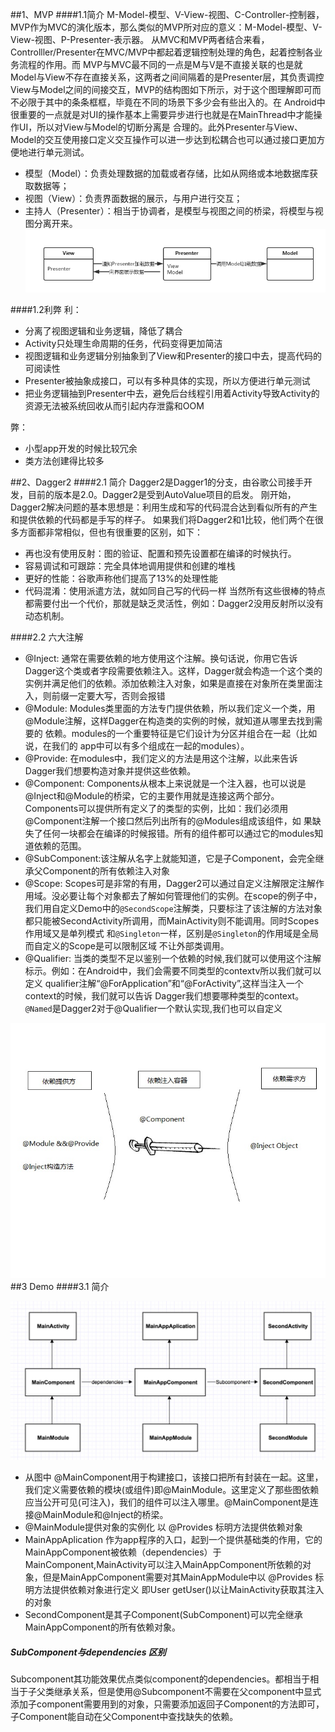 ##1、MVP 
####1.1简介
M-Model-模型、V-View-视图、C-Controller-控制器，MVP作为MVC的演化版本，那么类似的MVP所对应的意义：M-Model-模型、V-View-视图、P-Presenter-表示器。 从MVC和MVP两者结合来看，Controlller/Presenter在MVC/MVP中都起着逻辑控制处理的角色，起着控制各业务流程的作用。而 MVP与MVC最不同的一点是M与V是不直接关联的也是就Model与View不存在直接关系，这两者之间间隔着的是Presenter层，其负责调控 View与Model之间的间接交互，MVP的结构图如下所示，对于这个图理解即可而不必限于其中的条条框框，毕竟在不同的场景下多少会有些出入的。在 Android中很重要的一点就是对UI的操作基本上需要异步进行也就是在MainThread中才能操作UI，所以对View与Model的切断分离是 合理的。此外Presenter与View、Model的交互使用接口定义交互操作可以进一步达到松耦合也可以通过接口更加方便地进行单元测试。

* 模型（Model）：负责处理数据的加载或者存储，比如从网络或本地数据库获取数据等；
* 视图（View）：负责界面数据的展示，与用户进行交互；
* 主持人（Presenter）：相当于协调者，是模型与视图之间的桥梁，将模型与视图分离开来。
![mahua](3.png)

####1.2利弊
利：

* 分离了视图逻辑和业务逻辑，降低了耦合
* Activity只处理生命周期的任务，代码变得更加简洁
* 视图逻辑和业务逻辑分别抽象到了View和Presenter的接口中去，提高代码的可阅读性
* Presenter被抽象成接口，可以有多种具体的实现，所以方便进行单元测试
* 把业务逻辑抽到Presenter中去，避免后台线程引用着Activity导致Activity的资源无法被系统回收从而引起内存泄露和OOM

弊：

* 小型app开发的时候比较冗余
* 类方法创建得比较多

##2、Dagger2
####2.1 简介
Dagger2是Dagger1的分支，由谷歌公司接手开发，目前的版本是2.0。Dagger2是受到AutoValue项目的启发。 刚开始，Dagger2解决问题的基本思想是：利用生成和写的代码混合达到看似所有的产生和提供依赖的代码都是手写的样子。
如果我们将Dagger2和1比较，他们两个在很多方面都非常相似，但也有很重要的区别，如下：

* 再也没有使用反射：图的验证、配置和预先设置都在编译的时候执行。
* 容易调试和可跟踪：完全具体地调用提供和创建的堆栈
* 更好的性能：谷歌声称他们提高了13%的处理性能
* 代码混淆：使用派遣方法，就如同自己写的代码一样
当然所有这些很棒的特点都需要付出一个代价，那就是缺乏灵活性，例如：Dagger2没用反射所以没有动态机制。

####2.2 六大注解
* @Inject: 通常在需要依赖的地方使用这个注解。换句话说，你用它告诉Dagger这个类或者字段需要依赖注入。这样，Dagger就会构造一个这个类的实例并满足他们的依赖。添加依赖注入对象，如果是直接在对象所在类里面注入，则前缀一定要大写，否则会报错
* @Module: Modules类里面的方法专门提供依赖，所以我们定义一个类，用@Module注解，这样Dagger在构造类的实例的时候，就知道从哪里去找到需要的 依赖。modules的一个重要特征是它们设计为分区并组合在一起（比如说，在我们的   app中可以有多个组成在一起的modules）。
* @Provide: 在modules中，我们定义的方法是用这个注解，以此来告诉Dagger我们想要构造对象并提供这些依赖。
* @Component: Components从根本上来说就是一个注入器，也可以说是@Inject和@Module的桥梁，它的主要作用就是连接这两个部分。 Components可以提供所有定义了的类型的实例，比如：我们必须用@Component注解一个接口然后列出所有的@Modules组成该组件，如 果缺失了任何一块都会在编译的时候报错。所有的组件都可以通过它的modules知道依赖的范围。
* @SubComponent:该注解从名字上就能知道，它是子Component，会完全继承父Component的所有依赖注入对象
* @Scope: Scopes可是非常的有用，Dagger2可以通过自定义注解限定注解作用域。没必要让每个对象都去了解如何管理他们的实例。在scope的例子中，我们用自定义Demo中的`@SecondScope`注解类，只要标注了该注解的方法对象 都只能被SecondActivity所调用，而MainActivity则不能调用。同时Scopes作用域又是单列模式  和`@Singleton`一样，区别是`@Singleton`的作用域是全局 而自定义的Scope是可以限制区域 不让外部类调用。
* @Qualifier: 当类的类型不足以鉴别一个依赖的时候,我们就可以使用这个注解标示。例如：在Android中，我们会需要不同类型的contextv所以我们就可以定义 qualifier注解“@ForApplication”和“@ForActivity”,这样当注入一个context的时候，我们就可以告诉 Dagger我们想要哪种类型的context。`@Named`是Dagger2对于@Qualifier一个默认实现,我们也可以自定义

![mahua](2.png)
##3 Demo
####3.1 简介

![mahua](1.png)

* 从图中 @MainComponent用于构建接口，该接口把所有封装在一起。这里，我们定义需要依赖的模块(或组件)即@MainModule。这里定义了那些图依赖应当公开可见(可注入)，我们的组件可以注入哪里。@MainComponent是连接@MainModule和@Inject的桥梁。
* @MainModule提供对象的实例化   以 @Provides 标明方法提供依赖对象   
* MainAppAplication 作为app程序的入口，起到一个提供基础类的作用，它的MainAppComponent被依赖（dependencies）于MainComponent,MainActivity可以注入MainAppComponent所依赖的对象，但是MainAppComponent需要对其MainAppModule中以 @Provides 标明方法提供依赖对象进行定义 即User getUser()以让MainActivity获取其注入的对象
* SecondComponent是其子Component(SubComponent)可以完全继承MainAppComponent的所有依赖对象。

##### SubComponent与dependencies 区别 
Subcomponent其功能效果优点类似component的dependencies。都相当于相当于子父类继承关系，但是使用@Subcomponent不需要在父component中显式添加子component需要用到的对象，只需要添加返回子Component的方法即可，子Component能自动在父Component中查找缺失的依赖。




